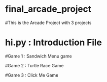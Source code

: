 # final_arcade_project

#This is the Arcade Project with 3 projects

# hi.py : Introduction File

#Game 1 : Sandwich Menu game

#Game 2 : Turtle Race Game

#Game 3 : Click Me Game
